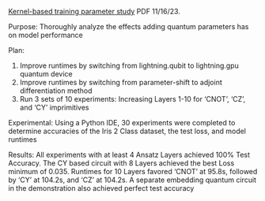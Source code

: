 [Kernel-based training parameter study](https://github.com/kevinkawchak/Medical-Quantum-Machine-Learning/blob/main/Code/PennyLane/Quantum%20Parameters%20II/Kernel-based%20training%20parameter%20study%2011-16-23.pdf) PDF 11/16/23.

Purpose: Thoroughly analyze the effects adding quantum parameters has on model performance <br>

Plan: <br>
1) Improve runtimes by switching from lightning.qubit to lightning.gpu quantum device
2) Improve runtimes by switching from parameter-shift to adjoint differentiation method
3) Run 3 sets of 10 experiments: Increasing Layers 1-10 for ‘CNOT’, ‘CZ’, and ‘CY’ imprimitives <br>

Experimental: Using a Python IDE, 30 experiments were completed to determine accuracies of the Iris
2 Class dataset, the test loss, and model runtimes <br>

Results: All experiments with at least 4 Ansatz Layers achieved 100% Test Accuracy. The CY based
circuit with 8 Layers achieved the best Loss minimum of 0.035. Runtimes for 10 Layers favored
‘CNOT’ at 95.8s, followed by ‘CY’ at 104.2s, and ‘CZ’ at 104.2s. A separate embedding quantum
circuit in the demonstration also achieved perfect test accuracy 

